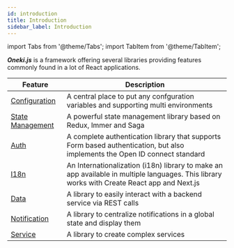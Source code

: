 ```yaml
---
id: introduction
title: Introduction
sidebar_label: Introduction
---
```

import Tabs from '@theme/Tabs';
import TabItem from '@theme/TabItem';


***Oneki.js*** is a framework offering several libraries providing features commonly found in a lot of React applications.

| Feature          |      Description|
| ------------- | ------------- |
| [Configuration](./configuration/introduction)      | A central place to put any confguration variables and supporting multi environments |
| [State Management](./state-management/introduction)      | A powerful state management library based on Redux, Immer and Saga |
| [Auth](./auth/oidc-server)      | A complete authentication library that supports Form based authentication, but also implements the Open ID connect standard |
| [I18n](./i18n/introduction)      | An Internationalization (i18n) library to make an app available in multiple languages. This library works with Create React app and Next.js |
| [Data](./rest/use-get) | A library to easily interact with a backend service via REST calls  |
| [Notification](./notification/introduction) | A library to centralize notifications in a global state and display them  |
| [Service](./service/introduction) | A library to create complex services  |
